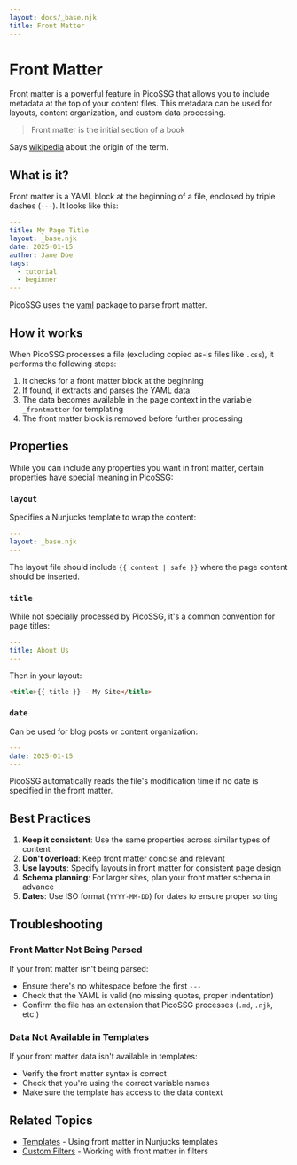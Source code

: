 ```yaml
---
layout: docs/_base.njk
title: Front Matter
---
```


# Front Matter

Front matter is a powerful feature in PicoSSG that allows you to include metadata at the top of your content files. This metadata can be used for layouts, content organization, and custom data processing.

> Front matter is the initial section of a book

Says [wikipedia](https://en.wikipedia.org/wiki/Book_design#Front_matter) about the origin of the term.


## What is it?

Front matter is a YAML block at the beginning of a file, enclosed by triple dashes (`---`). It looks like this:

```yaml
---
title: My Page Title
layout: _base.njk
date: 2025-01-15
author: Jane Doe
tags: 
  - tutorial
  - beginner
---
```

PicoSSG uses the [yaml](https://www.npmjs.com/package/yaml) package to parse front matter.

## How it works

When PicoSSG processes a file (excluding copied as-is files like `.css`), it performs the following steps:

1. It checks for a front matter block at the beginning
2. If found, it extracts and parses the YAML data
3. The data becomes available in the page context in the variable `_frontmatter` for templating
4. The front matter block is removed before further processing

## Properties

While you can include any properties you want in front matter, certain properties have special meaning in PicoSSG:

### `layout`

Specifies a Nunjucks template to wrap the content:

```yaml
---
layout: _base.njk
---
```

The layout file should include `{{ content | safe }}` where the page content should be inserted.

### `title`

While not specially processed by PicoSSG, it's a common convention for page titles:

```yaml
---
title: About Us
---
```

Then in your layout:

```html
<title>{{ title }} - My Site</title>
```

### `date`

Can be used for blog posts or content organization:

```yaml
---
date: 2025-01-15
---
```

PicoSSG automatically reads the file's modification time if no date is specified in the front matter.

## Best Practices

1. **Keep it consistent**: Use the same properties across similar types of content
2. **Don't overload**: Keep front matter concise and relevant
3. **Use layouts**: Specify layouts in front matter for consistent page design
4. **Schema planning**: For larger sites, plan your front matter schema in advance
5. **Dates**: Use ISO format (`YYYY-MM-DD`) for dates to ensure proper sorting

## Troubleshooting

### Front Matter Not Being Parsed

If your front matter isn't being parsed:

- Ensure there's no whitespace before the first `---`
- Check that the YAML is valid (no missing quotes, proper indentation)
- Confirm the file has an extension that PicoSSG processes (`.md`, `.njk`, etc.)

### Data Not Available in Templates

If your front matter data isn't available in templates:

- Verify the front matter syntax is correct
- Check that you're using the correct variable names
- Make sure the template has access to the data context

## Related Topics

- [Templates](/docs/templates/) - Using front matter in Nunjucks templates
- [Custom Filters](/docs/custom-filters/) - Working with front matter in filters